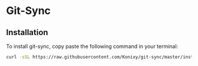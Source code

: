# Git-Sync

## Installation

To install git-sync, copy paste the following command in your terminal:

```bash
curl -sSL https://raw.githubusercontent.com/Konixy/git-sync/master/install.sh | bash
```
